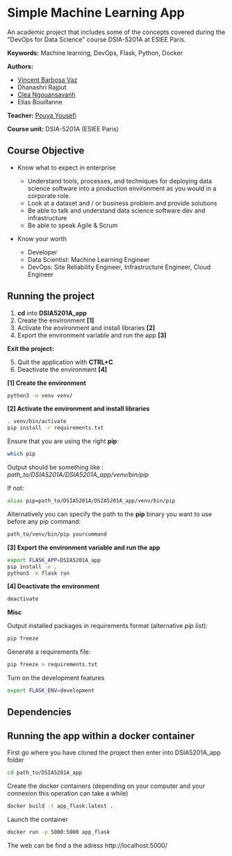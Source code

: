 # Simple Machine Learning App

An academic project that includes some of the concepts covered during the "DevOps for Data Science" course DSIA-5201A at ESIEE Paris.

**Keywords:** Machine learning, DevOps, Flask, Python, Docker

**Authors:**

- [Vincent Barbosa Vaz](https://www.linkedin.com/in/vincent-barbosa-vaz/)
- Dhanashri Rajput
- [Clea Ngouansavanh](https://www.linkedin.com/in/cl%C3%A9a-ngouansavanh-155766182/)
- Elias Bouillanne

**Teacher:** [Pouya Yousefi](https://www.linkedin.com/in/pouyaconsulting/)

**Course unit:** DSIA-5201A (ESIEE Paris)

## Course Objective

* Know what to expect in enterprise

  * Understand tools, processes, and techniques for deploying data science software into a production environment as
you would in a corporate role.
  * Look at a dataset and / or business problem  and provide solutions
  * Be able to talk and understand data science software dev and infrastructure
  * Be able to speak Agile & Scrum

* Know your worth

  * Developer
  * Data Scientist: Machine Learning Engineer
  * DevOps: Site Reliability Engineer, Infrastructure Engineer, Cloud Engineer

## Running the project

1. **cd** into **DSIA5201A_app**
2. Create the environment **[1]**
3. Activate the environment and install libraries **[2]**
4. Export the environment variable and run the app **[3]**

**Exit the project:**

5. Quit the application with **CTRL+C**
6. Deactivate the environment **[4]**

**[1] Create the environment**

```bash
python3 -m venv venv/
```

**[2] Activate the environment and install libraries**

```bash
. venv/bin/activate
pip install -r requirements.txt
```

Ensure that you are using the right **pip**:

```bash
which pip
```

Output should be something like : *path_to/DSIA5201A/DSIA5201A_app/venv/bin/pip*

If not:

```bash
alias pip=path_to/DSIA5201A/DSIA5201A_app/venv/bin/pip
```

Alternatively you can specify the path to the **pip** binary you want to use before any pip command:

```bash
path_to/venv/bin/pip yourcommand
```

**[3] Export the environment variable and run the app**

```bash
export FLASK_APP=DSIA5201A_app
pip install -e .
python3 -m flask run
```

**[4] Deactivate the environment**

```bash
deactivate
```

**Misc**

Output installed packages in requirements format (alternative *pip list*):

```bash
pip freeze
```

Generate a requirements file:

```bash
pip freeze > requirements.txt
```

Turn on the development features

```bash
export FLASK_ENV=development
```

## Dependencies

## Running the app within a docker container

First go where you have cloned the project then enter into DSIA5201A_app folder

```bash
cd path_to/DSIA5201A_app
```

Create the docker containers (depending on your computer and your connexion this operation can take a while)

```bash
docker build -t app_flask:latest .
```

Launch the container

```bash
docker run -p 5000:5000 app_flask
```

The web can be find a the adress http://localhost:5000/
